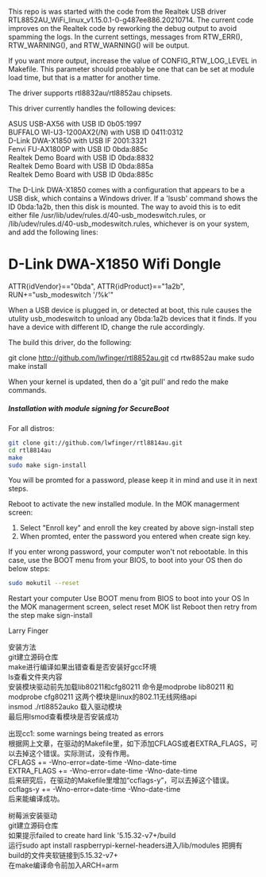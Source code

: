 This repo is was started with the code from the Realtek USB driver
RTL8852AU_WiFi_linux_v1.15.0.1-0-g487ee886.20210714. The current code improves
on the Realtek code by reworking the debug output to avoid spamming the logs.
In the current settings, messages from RTW_ERR(), RTW_WARNING(), and
RTW_WARNING() will be output.

If you want more output, increase the value of CONFIG_RTW_LOG_LEVEL in Makefile.
This parameter should probably be one that can be set at module load time,
but that is a matter for another time.

The driver supports rtl8832au/rtl8852au chipsets. 

This driver currently handles the following devices:

ASUS USB-AX56 with USB ID 0b05:1997  
BUFFALO WI-U3-1200AX2(/N) with USB ID 0411:0312  
D-Link DWA-X1850 with USB IF 2001:3321  
Fenvi FU-AX1800P with USB ID 0bda:885c  
Realtek Demo Board with USB ID 0bda:8832   
Realtek Demo Board with USB ID 0bda:885a  
Realtek Demo Board with USB ID 0bda:885c  

The D-Link DWA-X1850 comes with a configuration that appears to be a USB disk,
which contains a Windows driver. If a 'lsusb' command shows the ID 0bda:1a2b,
then this disk is mounted. The way to avoid this is to edit either file
/usr/lib/udev/rules.d/40-usb_modeswitch.rules, or
/lib/udev/rules.d/40-usb_modeswitch.rules, whichever is on your system, and add
the following lines:

# D-Link DWA-X1850 Wifi Dongle
ATTR{idVendor}=="0bda", ATTR{idProduct}=="1a2b", RUN+="usb_modeswitch '/%k'"

When a USB device is plugged in, or detected at boot, this rule causes the utulity
usb_modeswitch to unload any 0bda:1a2b devices that it finds. If you have a
device with different ID, change the rule accordingly.

The build this driver, do the following:

git clone http://github.com/lwfinger/rtl8852au.git
cd rtw8852au
make
sudo make install

When your kernel is updated, then do a 'git pull' and redo the make commands.

##### Installation with module signing for SecureBoot
For all distros:
```bash
git clone git://github.com/lwfinger/rtl8814au.git
cd rtl8814au
make
sudo make sign-install
```
You will be promted for a password, please keep it in mind and use it in next steps.

Reboot to activate the new installed module.
In the MOK managerment screen:
1. Select "Enroll key" and enroll the key created by above sign-install step
2. When promted, enter the password you entered when create sign key. 

If you enter wrong password, your computer won't not rebootable. In this case,
   use the BOOT menu from your BIOS, to boot into your OS then do below steps:

```bash
sudo mokutil --reset
```
Restart your computer
Use BOOT menu from BIOS to boot into your OS
In the MOK managerment screen, select reset MOK list
Reboot then retry from the step make sign-install

Larry Finger


安装方法   
git建立源码仓库    
make进行编译如果出错查看是否安装好gcc环境    
ls查看文件夹内容    
安装模块驱动前先加载lib80211和cfg80211 命令是modprobe lib80211 和 modprobe cfg80211 这两个模块是linux的802.11无线网络api     
insmod ./rtl8852auko 载入驱动模块    
最后用lsmod查看模块是否安装成功  


出现cc1: some warnings being treated as errors  
根据网上文章，在驱动的Makefile里，如下添加CFLAGS或者EXTRA_FLAGS，可以去掉这个错误。实际测试，没有作用。  
CFLAGS += -Wno-error=date-time -Wno-date-time   
EXTRA_FLAGS += -Wno-error=date-time -Wno-date-time   
后来研究后，在驱动的Makefile里增加“ccflags-y”，可以去掉这个错误。  
ccflags-y += -Wno-error=date-time -Wno-date-time  
后来能编译成功。  


树莓派安装驱动   
git建立源码仓库   
如果提示failed to create hard link '5.15.32-v7+/build  
运行sudo apt install raspberrypi-kernel-headers进入/lib/modules 把拥有build的文件夹软链接到5.15.32-v7+  
在make编译命令前加入ARCH=arm 
